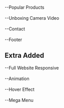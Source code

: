 







--Popular Products
<br>
<br>
--Unboxing Camera Video
<br>
<br>
--Contact 
<br>
<br>
--Footer

## Extra Added
--Full Website Responsive
<br>
<br>
--Animation
<br>
<br>
--Hover Effect
<br>
<br>
--Mega Menu
